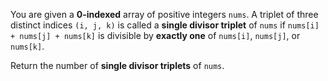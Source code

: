 You are given a **0-indexed** array of positive integers `nums`. A triplet of three distinct indices `(i, j, k)` is called a **single divisor triplet** of `nums` if `nums[i] + nums[j] + nums[k]` is divisible by **exactly one** of `nums[i]`, `nums[j]`, or `nums[k]`.

Return the number of **single divisor triplets** of `nums`.